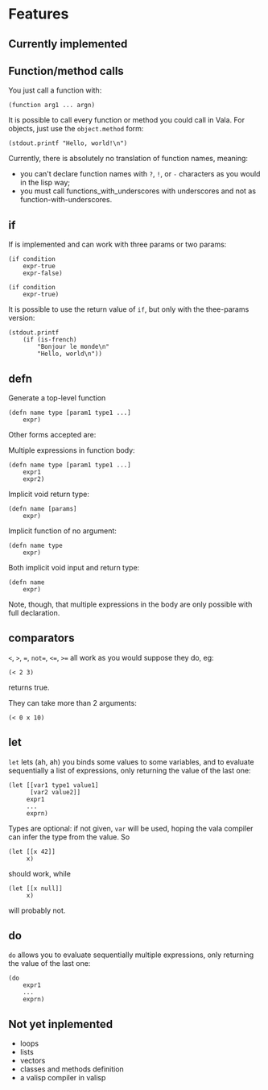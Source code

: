 Features
========

Currently implemented
---------------------

## Function/method calls ##

You just call a function with:

```
(function arg1 ... argn)
```

It is possible to call every function or method you could call in
Vala. For objects, just use the `object.method` form:

```
(stdout.printf "Hello, world!\n")
```

Currently, there is absolutely no translation of function names,
meaning: 

* you can't declare function names with `?`, `!`, or `-` characters as
  you would in the lisp way;
* you must call functions_with_underscores with underscores and not as function-with-underscores.

## if ##

If is implemented and can work with three params or two params:

```
(if condition
    expr-true
    expr-false)
```

```
(if condition
    expr-true)
```

It is possible to use the return value of `if`, but only with the
thee-params version:

```
(stdout.printf 
    (if (is-french)
        "Bonjour le monde\n"
        "Hello, world\n"))
```


## defn ##

Generate a top-level function
```
(defn name type [param1 type1 ...]
    expr)
```
Other forms accepted are: 

Multiple expressions in function body:
```
(defn name type [param1 type1 ...]
    expr1
    expr2)
```

Implicit void return type:
```
(defn name [params]
    expr)
```

Implicit function of no argument:
```
(defn name type
    expr)
```

Both implicit void input and return type:
```
(defn name
    expr)
```

Note, though, that multiple expressions in the body are only possible
with full declaration.

## comparators ##

`<`, `>`, `=`, `not=`, `<=`, `>=` all work as you would suppose they do, eg:

```
(< 2 3)
```

returns true.

They can take more than 2 arguments:

```
(< 0 x 10)
```

## let ##

`let` lets (ah, ah) you binds some values to some variables, and to
evaluate sequentially a list of expressions, only returning the value
of the last one:

```
(let [[var1 type1 value1]
      [var2 value2]]
     expr1
     ...
     exprn)
```

Types are optional: if not given, `var` will be used, hoping the vala
compiler can infer the type from the value. So

```
(let [[x 42]]
     x)
```

should work, while

```
(let [[x null]]
     x)
```

will probably not.

## do ##

`do` allows you to evaluate sequentially multiple expressions, only
returning the value of the last one:

```
(do
    expr1
    ...
    exprn)
```

Not yet inplemented
-------------------

* loops
* lists
* vectors
* classes and methods definition
* a valisp compiler in valisp
